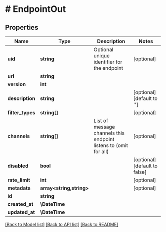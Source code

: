 # # EndpointOut

## Properties

Name | Type | Description | Notes
------------ | ------------- | ------------- | -------------
**uid** | **string** | Optional unique identifier for the endpoint | [optional]
**url** | **string** |  |
**version** | **int** |  |
**description** | **string** |  | [optional] [default to '']
**filter_types** | **string[]** |  | [optional]
**channels** | **string[]** | List of message channels this endpoint listens to (omit for all) | [optional]
**disabled** | **bool** |  | [optional] [default to false]
**rate_limit** | **int** |  | [optional]
**metadata** | **array<string,string>** |  | [optional]
**id** | **string** |  |
**created_at** | **\DateTime** |  |
**updated_at** | **\DateTime** |  |

[[Back to Model list]](../../README.md#models) [[Back to API list]](../../README.md#endpoints) [[Back to README]](../../README.md)
